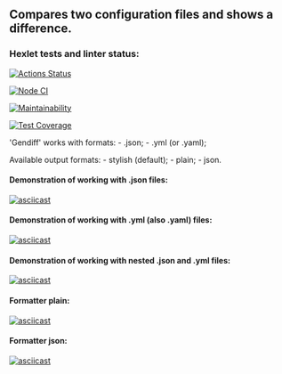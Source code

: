 ## Compares two configuration files and shows a difference.

### Hexlet tests and linter status:
[![Actions Status](https://github.com/Aleksandr-Bondarev/frontend-project-lvl2/workflows/hexlet-check/badge.svg)](https://github.com/Aleksandr-Bondarev/frontend-project-lvl2/actions)

[![Node CI](https://github.com/Aleksandr-Bondarev/frontend-project-lvl2/actions/workflows/nodejs.yml/badge.svg)](https://github.com/Aleksandr-Bondarev/frontend-project-lvl2/actions/workflows/nodejs.yml)

[![Maintainability](https://api.codeclimate.com/v1/badges/8357c2deb15810589c2d/maintainability)](https://codeclimate.com/github/Aleksandr-Bondarev/frontend-project-lvl2/maintainability)

[![Test Coverage](https://api.codeclimate.com/v1/badges/8357c2deb15810589c2d/test_coverage)](https://codeclimate.com/github/Aleksandr-Bondarev/frontend-project-lvl2/test_coverage)

'Gendiff' works with formats:
	- .json;
	- .yml (or .yaml);
	
Available output formats:
	- stylish (default);
	- plain;
	- json.

#### Demonstration of working with .json files:
[![asciicast](https://asciinema.org/a/XXPdqJJKPGf7nx8PQQnG2jr9w.svg)](https://asciinema.org/a/XXPdqJJKPGf7nx8PQQnG2jr9w)

#### Demonstration of working with .yml (also .yaml) files:
[![asciicast](https://asciinema.org/a/tbTzZSzvdDB2Ql70UfYduqxUo.svg)](https://asciinema.org/a/tbTzZSzvdDB2Ql70UfYduqxUo)

#### Demonstration of working with nested .json and .yml files:
[![asciicast](https://asciinema.org/a/772ntVtQAtq2SIhcX3HRLLcwC.svg)](https://asciinema.org/a/772ntVtQAtq2SIhcX3HRLLcwC)

#### Formatter plain:
[![asciicast](https://asciinema.org/a/iLXVGzFwIOEepNmLPWc7ZtTz5.svg)](https://asciinema.org/a/iLXVGzFwIOEepNmLPWc7ZtTz5)

#### Formatter json:
[![asciicast](https://asciinema.org/a/t5ku99OsncTkUs0RwN0j4jVld.svg)](https://asciinema.org/a/t5ku99OsncTkUs0RwN0j4jVld)
